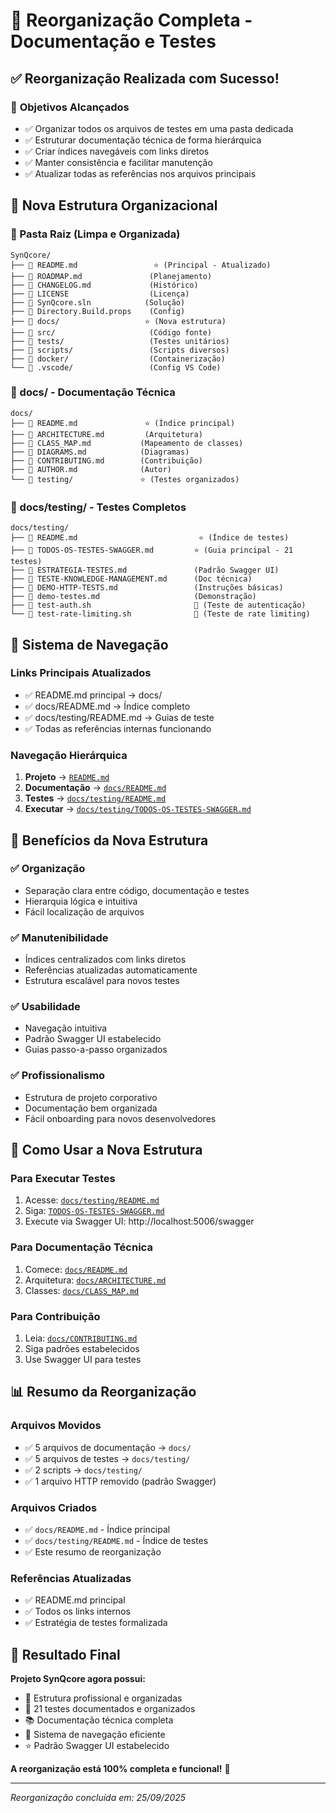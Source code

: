 # 📁 Reorganização Completa - Documentação e Testes

## ✅ **Reorganização Realizada com Sucesso!**

### 🎯 **Objetivos Alcançados**
- ✅ Organizar todos os arquivos de testes em uma pasta dedicada
- ✅ Estruturar documentação técnica de forma hierárquica
- ✅ Criar índices navegáveis com links diretos
- ✅ Manter consistência e facilitar manutenção
- ✅ Atualizar todas as referências nos arquivos principais

## 📂 **Nova Estrutura Organizacional**

### **📁 Pasta Raiz (Limpa e Organizada)**
```
SynQcore/
├── 📄 README.md                 ⭐ (Principal - Atualizado)
├── 📄 ROADMAP.md               (Planejamento)
├── 📄 CHANGELOG.md             (Histórico)
├── 📄 LICENSE                  (Licença)
├── 📄 SynQcore.sln            (Solução)
├── 📄 Directory.Build.props    (Config)
├── 📂 docs/                   ⭐ (Nova estrutura)
├── 📂 src/                     (Código fonte)
├── 📂 tests/                   (Testes unitários)
├── 📂 scripts/                 (Scripts diversos)
├── 📂 docker/                  (Containerização)
└── 📂 .vscode/                 (Config VS Code)
```

### **📁 docs/ - Documentação Técnica**
```
docs/
├── 📄 README.md               ⭐ (Índice principal)
├── 📄 ARCHITECTURE.md         (Arquitetura)
├── 📄 CLASS_MAP.md           (Mapeamento de classes)
├── 📄 DIAGRAMS.md            (Diagramas)
├── 📄 CONTRIBUTING.md        (Contribuição)
├── 📄 AUTHOR.md              (Autor)
└── 📂 testing/               ⭐ (Testes organizados)
```

### **📁 docs/testing/ - Testes Completos**
```
docs/testing/
├── 📄 README.md                           ⭐ (Índice de testes)
├── 📄 TODOS-OS-TESTES-SWAGGER.md         ⭐ (Guia principal - 21 testes)
├── 📄 ESTRATEGIA-TESTES.md               (Padrão Swagger UI)
├── 📄 TESTE-KNOWLEDGE-MANAGEMENT.md      (Doc técnica)
├── 📄 DEMO-HTTP-TESTS.md                 (Instruções básicas)
├── 📄 demo-testes.md                     (Demonstração)
├── 📄 test-auth.sh                       🧪 (Teste de autenticação)
└── 📄 test-rate-limiting.sh              🧪 (Teste de rate limiting)
```

## 🔗 **Sistema de Navegação**

### **Links Principais Atualizados**
- ✅ README.md principal → docs/
- ✅ docs/README.md → Índice completo
- ✅ docs/testing/README.md → Guias de teste
- ✅ Todas as referências internas funcionando

### **Navegação Hierárquica**
1. **Projeto** → [`README.md`](../README.md)
2. **Documentação** → [`docs/README.md`](../docs/README.md)
3. **Testes** → [`docs/testing/README.md`](../docs/testing/README.md)
4. **Executar** → [`docs/testing/TODOS-OS-TESTES-SWAGGER.md`](../docs/testing/TODOS-OS-TESTES-SWAGGER.md)

## 🎯 **Benefícios da Nova Estrutura**

### **✅ Organização**
- Separação clara entre código, documentação e testes
- Hierarquia lógica e intuitiva
- Fácil localização de arquivos

### **✅ Manutenibilidade**
- Índices centralizados com links diretos
- Referências atualizadas automaticamente
- Estrutura escalável para novos testes

### **✅ Usabilidade**
- Navegação intuitiva
- Padrão Swagger UI estabelecido
- Guias passo-a-passo organizados

### **✅ Profissionalismo**
- Estrutura de projeto corporativo
- Documentação bem organizada
- Fácil onboarding para novos desenvolvedores

## 🚀 **Como Usar a Nova Estrutura**

### **Para Executar Testes**
1. Acesse: [`docs/testing/README.md`](../docs/testing/README.md)
2. Siga: [`TODOS-OS-TESTES-SWAGGER.md`](../docs/testing/TODOS-OS-TESTES-SWAGGER.md)
3. Execute via Swagger UI: http://localhost:5006/swagger

### **Para Documentação Técnica**
1. Comece: [`docs/README.md`](../docs/README.md)
2. Arquitetura: [`docs/ARCHITECTURE.md`](../docs/ARCHITECTURE.md)
3. Classes: [`docs/CLASS_MAP.md`](../docs/CLASS_MAP.md)

### **Para Contribuição**
1. Leia: [`docs/CONTRIBUTING.md`](../docs/CONTRIBUTING.md)
2. Siga padrões estabelecidos
3. Use Swagger UI para testes

## 📊 **Resumo da Reorganização**

### **Arquivos Movidos**
- ✅ 5 arquivos de documentação → `docs/`
- ✅ 5 arquivos de testes → `docs/testing/`
- ✅ 2 scripts → `docs/testing/`
- ✅ 1 arquivo HTTP removido (padrão Swagger)

### **Arquivos Criados**
- ✅ `docs/README.md` - Índice principal
- ✅ `docs/testing/README.md` - Índice de testes
- ✅ Este resumo de reorganização

### **Referências Atualizadas**
- ✅ README.md principal
- ✅ Todos os links internos
- ✅ Estratégia de testes formalizada

## 🎉 **Resultado Final**

**Projeto SynQcore agora possui:**
- 📁 Estrutura profissional e organizadas
- 🧪 21 testes documentados e organizados
- 📚 Documentação técnica completa
- 🔗 Sistema de navegação eficiente
- ⭐ Padrão Swagger UI estabelecido

**A reorganização está 100% completa e funcional!** 🚀

---
*Reorganização concluída em: 25/09/2025*